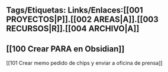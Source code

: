 Tags/Etiquetas:
Links/Enlaces:[[001 PROYECTOS|P]].[[002 AREAS|A]].[[003 RECURSOS|R]].[[004 ARCHIVO|A]]
---
[[100 Crear PARA en Obsidian]]
---
[[101 Crear memo pedido de chips y enviar a oficina de prensa]]